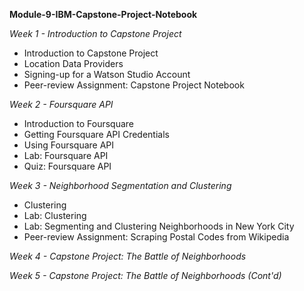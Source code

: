 **Module-9-IBM-Capstone-Project-Notebook**

*Week 1 - Introduction to Capstone Project*
* Introduction to Capstone Project
* Location Data Providers
* Signing-up for a Watson Studio Account
* Peer-review Assignment: Capstone Project Notebook

*Week 2 - Foursquare API*
* Introduction to Foursquare
* Getting Foursquare API Credentials
* Using Foursquare API
* Lab: Foursquare API
* Quiz: Foursquare API

*Week 3 - Neighborhood Segmentation and Clustering*
* Clustering
* Lab: Clustering
* Lab: Segmenting and Clustering Neighborhoods in New York City
* Peer-review Assignment: Scraping Postal Codes from Wikipedia

*Week 4 - Capstone Project: The Battle of Neighborhoods*

*Week 5 - Capstone Project: The Battle of Neighborhoods (Cont'd)*

 
